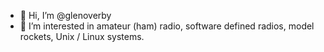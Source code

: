 - 👋 Hi, I’m @glenoverby
- 👀 I’m interested in amateur (ham) radio, software defined radios, model rockets, Unix / Linux systems.

<!---
glenoverby/glenoverby is a ✨ special ✨ repository because its `README.md` (this file) appears on your GitHub profile.
You can click the Preview link to take a look at your changes.
--->
